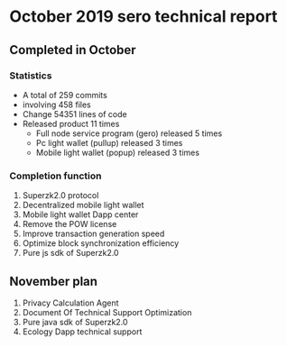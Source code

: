 October 2019 sero technical report
================



Completed in October
-------

### Statistics

* A total of 259 commits
* involving 458 files
* Change 54351 lines of code
* Released product 11 times
  * Full node service program (gero) released 5 times
  * Pc light wallet (pullup) released 3 times
  * Mobile light wallet (popup) released 3 times



### Completion function

1. Superzk2.0 protocol
2. Decentralized mobile light wallet
3. Mobile light wallet Dapp center
4. Remove the POW license
5. Improve transaction generation speed
6. Optimize block synchronization efficiency
7. Pure js sdk of Superzk2.0



November plan
-------
1. Privacy Calculation Agent
2. Document Of Technical Support Optimization
3. Pure java sdk of Superzk2.0 
4. Ecology Dapp technical support